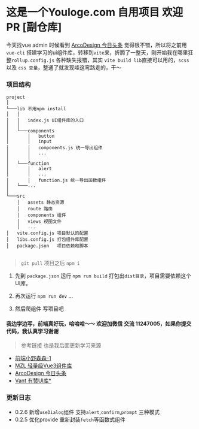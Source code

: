 # 这是一个Youloge.com 自用项目 欢迎PR [副仓库]


今天找vue admin 时候看到 [ArcoDesign 今日头条](https://arco.design/) 觉得很不错，所以将之前用`vue-cli` 搭建学习的ui组件库，转移到`vite`来，折腾了一整天，刚开始我在哪里狂整`rollup.config.js` 各种缺失报错，其实 `vite build lib`直接可以用的，`scss` 以及 `css 变量`，整通了就发现哇这弯路走的，干～

### 项目结构


``` TREE
project
│
└───lib 不用npm install
│   │   
│   │   index.js UI组件库的入口
│   │
│   └───components
│       │   button
│       │   input
│       │   components.js 统一导出组件
│       │   ...
│       │   
│   └───function
│       │   alert
│       │   ...
│       │   function.js 统一导出函数组件
│   └───...
│   
└───src
    │   assets 静态资源
    │   route 路由
    │   components 组件
    │   views 视图文件
    │   ...
│   vite.config.js 项目默认的配置
│   libs.config.js 打包组件库配置
│   package.json   项目依赖和脚本
 
```

> `git pull` 项目之后 `npm i`

1. 先到 `package.json` 运行 `npm run build` 打包出`dist目录`，项目需要依赖这个UI库。

2. 再次运行  `npm run dev` ...

3. 然后爬组件 写项目吧


#### 我边学边写，前端真好玩，哈哈哈～～ 欢迎加微信 交流 11247005，如果你提交代码，我认真学习谢谢

> 参考链接 也是我后面更新学习来源

- [前端小野森森-1](https://space.bilibili.com/378372969)
- [MZL 轻量级Vue3组件库](https://mzlui.codeym.com/#/)
- [ArcoDesign 今日头条](https://arco.design/)
- [Vant 有赞UI库*](https://vant3.uihtm.com/#/zh-CN)


### 更新日志

- 0.2.6 新增`useDialog`组件 支持`alert`,`confirm`,`prompt` 三种模式
- 0.2.5 优化provide 重新封装`fetch`等函数式组件